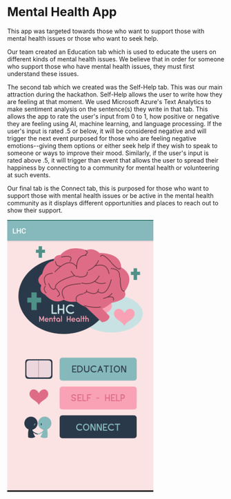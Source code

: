 # Mental Health App
This app was targeted towards those who want to support those with mental health issues or those who want to seek help.

Our team created an Education tab which is used to educate the users on different kinds of mental health issues. We believe that in order for someone who support those who have mental health issues, they must first understand these issues.

The second tab which we created was the Self-Help tab. This was our main attraction during the hackathon. Self-Help allows the user to write how they are feeling at that moment. We used Microsoft Azure's Text Analytics to make sentiment analysis on the sentence(s) they write in that tab. This allows the app to rate the user's input from 0 to 1, how positive or negative they are feeling using AI, machine learning, and language processing. If the user's input is rated .5 or below, it will be considered negative and will trigger the next event purposed for those who are feeling negative emotions--giving them options or either seek help if they wish to speak to someone or ways to improve their mood. Similarly, if the user's input is rated above .5, it will trigger than event that allows the user to spread their happiness by connecting to a community for mental health or volunteering at such events.

Our final tab is the Connect tab, this is purposed for those who want to support those with mental health issues or be active in the mental health community as it displays different opportunities and places to reach out to show their support.

![main](imgs/main.png)
